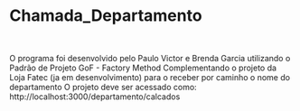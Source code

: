 <h1>Chamada_Departamento </h1>
<br>
<p>O programa foi desenvolvido pelo Paulo Victor e Brenda Garcia  utilizando  o Padrão de Projeto GoF - Factory Method Complementando o projeto da Loja Fatec (ja em desenvolvimento) para o receber por caminho
o nome do departamento 
O projeto deve ser acessado como: http://localhost:3000/departamento/calcados

 </p>
